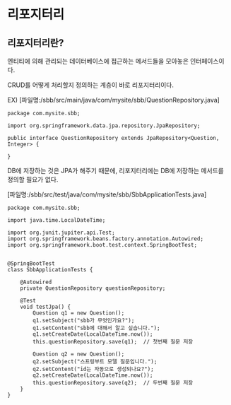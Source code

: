 # 리포지터리

## 리포지터리란?
엔티티에 의해 관리되는 데이터베이스에 접근하는 메서드들을 모아놓은 인터페이스이다.

CRUD를 어떻게 처리할지 정의하는 계층이 바로 리포지터리이다.


EX)
[파일명:/sbb/src/main/java/com/mysite/sbb/QuestionRepository.java]
```
package com.mysite.sbb;

import org.springframework.data.jpa.repository.JpaRepository;

public interface QuestionRepository extends JpaRepository<Question, Integer> {

}
```
DB에 저장하는 것은 JPA가 해주기 때문에, 리포지터리에는 DB에 저장하는 메서드를 정의할 필요가 없다.

[파일명:/sbb/src/test/java/com/mysite/sbb/SbbApplicationTests.java]
```
package com.mysite.sbb;

import java.time.LocalDateTime;

import org.junit.jupiter.api.Test;
import org.springframework.beans.factory.annotation.Autowired;
import org.springframework.boot.test.context.SpringBootTest;


@SpringBootTest
class SbbApplicationTests {

    @Autowired
    private QuestionRepository questionRepository;

    @Test
    void testJpa() {        
        Question q1 = new Question();
        q1.setSubject("sbb가 무엇인가요?");
        q1.setContent("sbb에 대해서 알고 싶습니다.");
        q1.setCreateDate(LocalDateTime.now());
        this.questionRepository.save(q1);  // 첫번째 질문 저장

        Question q2 = new Question();
        q2.setSubject("스프링부트 모델 질문입니다.");
        q2.setContent("id는 자동으로 생성되나요?");
        q2.setCreateDate(LocalDateTime.now());
        this.questionRepository.save(q2);  // 두번째 질문 저장
    }
}
```
